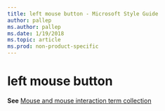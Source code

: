 ```yaml
---
title: left mouse button - Microsoft Style Guide
author: pallep
ms.author: pallep
ms.date: 1/19/2018
ms.topic: article
ms.prod: non-product-specific
---
```


# left mouse button

**See** [Mouse and mouse interaction term collection](/style-guide/a-z-word-list-term-collections/term-collections/mouse-mouse-interaction-terms)
